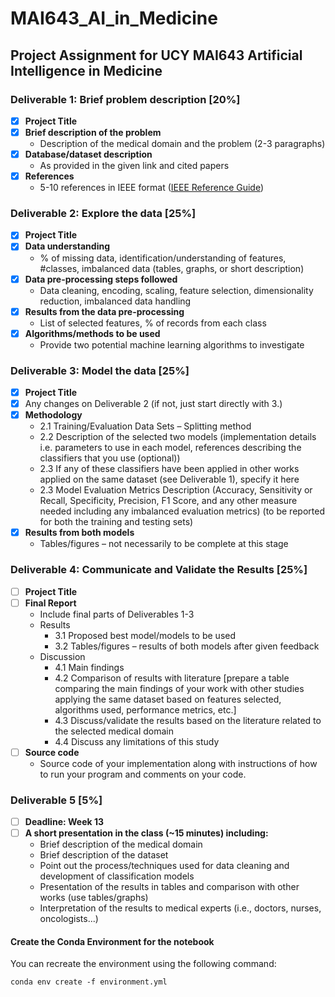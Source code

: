 # MAI643_AI_in_Medicine

## Project Assignment for UCY MAI643 Artificial Intelligence in Medicine

### Deliverable 1: Brief problem description [20%]

- [x] **Project Title**
- [x] **Brief description of the problem**
  - Description of the medical domain and the problem (2-3 paragraphs)
- [x] **Database/dataset description**
  - As provided in the given link and cited papers
- [x] **References**
  - 5-10 references in IEEE format ([IEEE Reference Guide](https://ieeeauthorcenter.ieee.org/wp-content/uploads/IEEE-Reference-Guide.pdf))

### Deliverable 2: Explore the data [25%]

- [x] **Project Title**
- [x] **Data understanding**
  - % of missing data, identification/understanding of features, #classes, imbalanced data (tables, graphs, or short description)
- [x] **Data pre-processing steps followed**
  - Data cleaning, encoding, scaling, feature selection, dimensionality reduction, imbalanced data handling
- [x] **Results from the data pre-processing**
  - List of selected features, % of records from each class
- [x] **Algorithms/methods to be used**
  - Provide two potential machine learning algorithms to investigate

### Deliverable 3: Model the data [25%]

- [x] **Project Title**
- [x] Any changes on Deliverable 2 (if not, just start directly with 3.)
- [x] **Methodology**
  - 2.1 Training/Evaluation Data Sets – Splitting method
  - 2.2 Description of the selected two models (implementation details i.e. parameters to use in each model, references describing the classifiers that you use (optional))
  - 2.3 If any of these classifiers have been applied in other works applied on the same dataset (see Deliverable 1), specify it here
  - 2.3 Model Evaluation Metrics Description (Accuracy, Sensitivity or Recall, Specificity, Precision, F1 Score, and any other measure needed including any imbalanced evaluation metrics) (to be reported for both the training and testing sets)
- [x] **Results from both models**
  - Tables/figures – not necessarily to be complete at this stage

### Deliverable 4: Communicate and Validate the Results [25%]

- [ ] **Project Title**
- [ ] **Final Report**
  - Include final parts of Deliverables 1-3
  - Results
    - 3.1 Proposed best model/models to be used
    - 3.2 Tables/figures – results of both models after given feedback
  - Discussion
    - 4.1 Main findings
    - 4.2 Comparison of results with literature [prepare a table comparing the main findings of your work with other studies applying the same dataset based on features selected, algorithms used, performance metrics, etc.]
    - 4.3 Discuss/validate the results based on the literature related to the selected medical domain
    - 4.4 Discuss any limitations of this study
- [ ] **Source code**
  - Source code of your implementation along with instructions of how to run your program and comments on your code.

### Deliverable 5 [5%]

- [ ] **Deadline: Week 13**
- [ ] **A short presentation in the class (~15 minutes) including:**
  - Brief description of the medical domain
  - Brief description of the dataset
  - Point out the process/techniques used for data cleaning and development of classification models
  - Presentation of the results in tables and comparison with other works (use tables/graphs)
  - Interpretation of the results to medical experts (i.e., doctors, nurses, oncologists...)

#### Create the Conda Environment for the notebook

You can recreate the environment using the following command:

```
conda env create -f environment.yml
```



